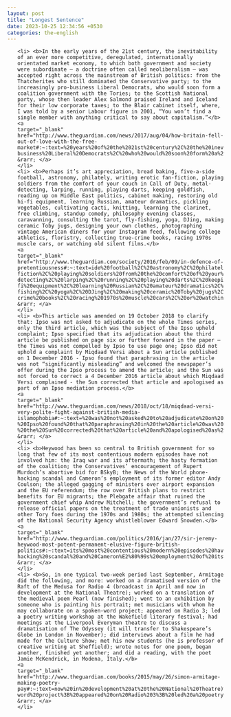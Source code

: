 ```yaml
---
layout: post
title: "Longest Sentence"
date: 2023-10-25 12:34:56 +0530
categories: the-english
---
```

<ol>

    <li> <b>In the early years of the 21st century, the inevitability of an ever more competitive, deregulated, internationally orientated market economy, to which both government and society were subordinate – a doctrine often called neoliberalism – was accepted right across the mainstream of British politics: from the Thatcherites who still dominated the Conservative party; to the increasingly pro-business Liberal Democrats, who would soon form a coalition government with the Tories; to the Scottish National party, whose then leader Alex Salmond praised Ireland and Iceland for their low corporate taxes; to the Blair cabinet itself, where, I was told by a senior Labour figure in 2001, “You won’t find a single member with anything critical to say about capitalism.”</b>
    <a 
    target="_blank" 
    href="http://www.theguardian.com/news/2017/aug/04/how-britain-fell-out-of-love-with-the-free-market#:~:text=%20years%20of%20the%2021st%20century%2C%20the%20inevitability%20of%20an%20ever%20more%20competitive%2C%20deregulated%2C%20internationally%20orientated%20market%20economy%2C%20to%20which%20both%20government%20and%20society%20were%20subordinate%20%E2%80%93%20a%20doctrine%20often%20called%20neoliberalism%20%E2%80%93%20was%20accepted%20right%20across%20the%20mainstream%20of%20British%20politics%3A%20from%20the%20Thatcherites%20who%20still%20dominated%20the%20Conservative%20party%3B%20to%20the%20increasingly%20pro-business%20Liberal%20Democrats%2C%20who%20would%20soon%20form%20a%20coalition%20government%20with%20the%20Tories%3B%20to%20the%20Scottish%20National%20party%2C%20whose%20then%20leader%20Alex%20Salmond%20praised%20Ireland%20and%20Iceland%20for%20their%20low%20corporate%20taxes%3B%20to%20the%20Blair%20cabinet%20itself%2C%20where%2C%20I%20was%20told%20by%20a%20senior%20Labour%20figure%20in%202001%2C%20%E2%80%9CYou%20won%E2%80%99t%20find%20a%20single%20member%20with%20anything%20critical%20to%20say%20about%20capitalism."> &rarr; </a>
    </li>
    <li> <b>Perhaps it’s art appreciation, bread baking, five-a-side football, astronomy, philately, writing erotic fan-fiction, playing soldiers from the comfort of your couch in Call of Duty, metal-detecting, larping, running, playing darts, keeping goldfish, reading up on Middle East politics, cabinet making, restoring old hi-fi equipment, learning Russian, amateur dramatics, pickling vegetables, cultivating cacti, knitting, learning the clarinet, free climbing, standup comedy, philosophy evening classes, caravanning, consulting the tarot, fly-fishing, yoga, DJing, making ceramic Toby jugs, designing your own clothes, photographing vintage American diners for your Instagram feed, following college athletics, floristry, collecting true-crime books, racing 1970s muscle cars, or watching old silent films.</b>
    <a 
    target="_blank" 
    href="http://www.theguardian.com/society/2016/feb/09/in-defence-of-pretentiousness#:~:text=ide%20football%2C%20astronomy%2C%20philately%2C%20writing%20erotic%20fan-fiction%2C%20playing%20soldiers%20from%20the%20comfort%20of%20your%20couch%20in%20Call%20of%20Duty%2C%20metal-detecting%2C%20larping%2C%20running%2C%20playing%20darts%2C%20keeping%20goldfish%2C%20reading%20up%20on%20Middle%20East%20politics%2C%20cabinet%20making%2C%20restoring%20old%20hi-fi%20equipment%2C%20learning%20Russian%2C%20amateur%20dramatics%2C%20pickling%20vegetables%2C%20cultivating%20cacti%2C%20knitting%2C%20learning%20the%20clarinet%2C%20free%20climbing%2C%20standup%20comedy%2C%20philosophy%20evening%20classes%2C%20caravanning%2C%20consulting%20the%20tarot%2C%20fly-fishing%2C%20yoga%2C%20DJing%2C%20making%20ceramic%20Toby%20jugs%2C%20designing%20your%20own%20clothes%2C%20photographing%20vintage%20American%20diners%20for%20your%20Instagram%20feed%2C%20following%20college%20athletics%2C%20floristry%2C%20collecting%20true-crime%20books%2C%20racing%201970s%20muscle%20cars%2C%20or%20watching%20old%20silent%20films"> &rarr; </a>
    </li>
    <li> <b>This article was amended on 19 October 2018 to clarify that: Ipso was not asked to adjudicate on the whole Times series, only the third article, which was the subject of the Ipso upheld complaint; Ipso specified that its adjudication about the third article be published on page six or further forward in the paper – the Times was not compelled by Ipso to use page one; Ipso did not uphold a complaint by Miqdaad Versi about a Sun article published on 1 December 2016 - Ipso found that paraphrasing in the article was not “significantly misleading” and welcomed the newspaper’s offer during the Ipso process to amend the article; and the Sun was not forced to correct a 4 December 2016 article about which Miqdaad Versi complained - the Sun corrected that article and apologised as part of an Ipso mediation process.</b>
    <a 
    target="_blank" 
    href="http://www.theguardian.com/news/2018/oct/18/miqdaad-versi-very-polite-fight-against-british-media-islamophobia#:~:text=%20was%20not%20asked%20to%20adjudicate%20on%20the%20whole%20Times%20series%2C%20only%20the%20third%20article%2C%20which%20was%20the%20subject%20of%20the%20Ipso%20upheld%20complaint%3B%20Ipso%20specified%20that%20its%20adjudication%20about%20the%20third%20article%20be%20published%20on%20page%20six%20or%20further%20forward%20in%20the%20paper%20%E2%80%93%20the%20Times%20was%20not%20compelled%20by%20Ipso%20to%20use%20page%20one%3B%20Ipso%20did%20not%20uphold%20a%20complaint%20by%20Miqdaad%20Versi%20about%20a%20Sun%20article%20published%20on%201%20December%202016%20-%20Ipso%20found%20that%20paraphrasing%20in%20the%20article%20was%20not%20%E2%80%9Csignificantly%20misleading%E2%80%9D%20and%20welcomed%20the%20newspaper%E2%80%99s%20offer%20during%20the%20Ipso%20process%20to%20amend%20the%20article%3B%20and%20the%20Sun%20was%20not%20forced%20to%20correct%20a%204%20December%202016%20article%20about%20which%20Miqdaad%20Versi%20complained%20-%20the%20Sun%20corrected%20that%20article%20and%20apologised%20as%20part%20of%20an%20Ipso%20mediation%20process"> &rarr; </a>
    </li>
    <li> <b>Heywood has been so central to British government for so long that few of its most contentious modern episodes have not involved him: the Iraq war and its aftermath; the hasty formation of the coalition; the Conservatives’ encouragement of Rupert Murdoch’s abortive bid for BSkyB; the News of the World phone-hacking scandal and Cameron’s employment of its former editor Andy Coulson; the alleged gagging of ministers over airport expansion and the EU referendum; the row over British plans to restrict benefits for EU migrants; the Plebgate affair that ruined the government chief whip Andrew Mitchell; the government’s refusal to release official papers on the treatment of trade unionists and other Tory foes during the 1970s and 1980s; the attempted silencing of the National Security Agency whistleblower Edward Snowden.</b>
    <a 
    target="_blank" 
    href="http://www.theguardian.com/politics/2016/jan/27/sir-jeremy-heywood-most-potent-permanent-elusive-figure-british-politics#:~:text=its%20most%20contentious%20modern%20episodes%20have%20not%20involved%20him%3A%20the%20Iraq%20war%20and%20its%20aftermath%3B%20the%20hasty%20formation%20of%20the%20coalition%3B%20the%20Conservatives%E2%80%99%20encouragement%20of%20Rupert%20Murdoch%E2%80%99s%20abortive%20bid%20for%20BSkyB%3B%20the%20News%20of%20the%20World%20phone-hacking%20scandal%20and%20Cameron%E2%80%99s%20employment%20of%20its%20former%20editor%20Andy%20Coulson%3B%20the%20alleged%20gagging%20of%20ministers%20over%20airport%20expansion%20and%20the%20EU%20referendum%3B%20the%20row%20over%20British%20plans%20to%20restrict%20benefits%20for%20EU%20migrants%3B%20the%20Plebgate%20affair%20that%20ruined%20the%20government%20chief%20whip%20Andrew%20Mitchell%3B%20the%20government%E2%80%99s%20refusal%20to%20release%20official%20papers%20on%20the%20treatment%20of%20trade%20unionists%20and%20other%20Tory%20foes%20during%20the%201970s%20and%201980s%3B%20the%20attempted%20silencing%20of%20the%20National%20Security%20Agency%20whistleblower%20Edward%20Snowden"> &rarr; </a>
    </li>
    <li> <b>So, in one typical two-week period last September, Armitage did the following, and more: worked on a dramatised version of the Raft of the Medusa for Radio 4 (broadcast in April and now in development at the National Theatre); worked on a translation of the medieval poem Pearl (now finished); went to an exhibition by someone who is painting his portrait; met musicians with whom he may collaborate on a spoken-word project; appeared on Radio 3; led a poetry writing workshop at the Wakefield literary festival; had meetings at the Liverpool Everyman theatre to discuss a dramatisation of The Odyssey (it will transfer to Shakespeare’s Globe in London in November); did interviews about a film he had made for the Culture Show; met his new students (he is professor of creative writing at Sheffield); wrote notes for one poem, began another, finished yet another; and did a reading, with the poet Jamie McKendrick, in Modena, Italy.</b>
    <a 
    target="_blank" 
    href="http://www.theguardian.com/books/2015/may/26/simon-armitage-making-poetry-pay#:~:text=now%20in%20development%20at%20the%20National%20Theatre)%3B%20worked%20on%20a%20translation%20of%20the%20medieval%20poem%20Pearl%20(now%20finished)%3B%20went%20to%20an%20exhibition%20by%20someone%20who%20is%20painting%20his%20portrait%3B%20met%20musicians%20with%20whom%20he%20may%20collaborate%20on%20a%20spoken-word%20project%3B%20appeared%20on%20Radio%203%3B%20led%20a%20poetry%20writing%20workshop%20at%20the%20Wakefield%20literary%20festival%3B%20had%20meetings%20at%20the%20Liverpool%20Everyman%20theatre%20to%20discuss%20a%20dramatisation%20of%20The%20Odyssey%20(it%20will%20transfer%20to%20Shakespeare%E2%80%99s%20Globe%20in%20London%20in%20November)%3B%20did%20interviews%20about%20a%20film%20he%20had%20made%20for%20the%20Culture%20Show%3B%20met%20his%20new%20students%20(he%20is%20professor%20of%20creative%20writing%20at%20Sheffield)%3B%20wrote%20notes%20for%20one%20poem%2C%20began%20another%2C%20finished%20yet%20another%3B%20and%20did%20a%20reading%2C%20with%20the%20poet%20Jamie%20McKendrick%2C%20in%20Modena%2C%20Italy"> &rarr; </a>
    </li>